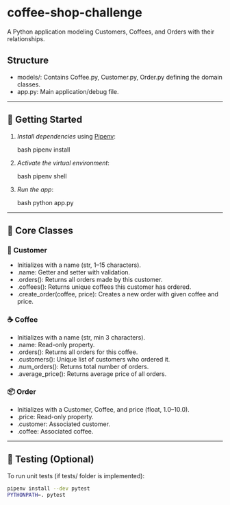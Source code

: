 # coffee-shop-challenge

A Python application modeling Customers, Coffees, and Orders with their relationships.

## Structure

-   models/: Contains Coffee.py, Customer.py, Order.py defining the domain classes.
-   app.py: Main application/debug file.


---

## 🚀 Getting Started

1. *Install dependencies* using [Pipenv](https://pipenv.pypa.io/):

    bash
    pipenv install
    

2. *Activate the virtual environment*:

    bash
    pipenv shell
    

3. *Run the app*:

    bash
    python app.py
    

---

## 🧱 Core Classes

### 👤 Customer
- Initializes with a name (str, 1–15 characters).
- .name: Getter and setter with validation.
- .orders(): Returns all orders made by this customer.
- .coffees(): Returns unique coffees this customer has ordered.
- .create_order(coffee, price): Creates a new order with given coffee and price.

### ☕ Coffee
- Initializes with a name (str, min 3 characters).
- .name: Read-only property.
- .orders(): Returns all orders for this coffee.
- .customers(): Unique list of customers who ordered it.
- .num_orders(): Returns total number of orders.
- .average_price(): Returns average price of all orders.

### 📦 Order
- Initializes with a Customer, Coffee, and price (float, 1.0–10.0).
- .price: Read-only property.
- .customer: Associated customer.
- .coffee: Associated coffee.

---

## 🧪 Testing (Optional)

To run unit tests (if tests/ folder is implemented):

```bash
pipenv install --dev pytest
PYTHONPATH=. pytest